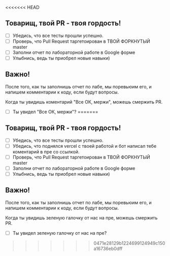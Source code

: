 <<<<<<< HEAD
## Товарищ, твой PR - твоя гордость!

- [ ] Убедись, что все тесты прошли успешно.
- [ ] Проверь, что Pull Request таргетоирован в ТВОЙ ФОРКНУТЫЙ master
- [ ] Заполни отчет по лабораторной работе в Google форме
- [ ] Улыбнись, ведь ты приобрел новые навыки)

## Важно!

После того, как ты заполнишь отчет по лабе, мы поревьюим его, и напишем комментарии к коду, если будут вопросы.

Когда ты увидишь коментарий "Все ОК, мержи", можешь смержить PR.

- [ ] Ты увидел "Все ОК, мержи"?
=======
## Товарищ, твой PR - твоя гордость!

- [ ] Убедись, что все тесты прошли успешно.
- [ ] Убедись, что поднялся vercel с твоей работой и бот написал тебе коментарий в пре со ссылкой.
- [ ] Проверь, что Pull Request таргетоирован в ТВОЙ ФОРКНУТЫЙ master
- [ ] Заполни отчет по лабораторной работе в Google форме
- [ ] Улыбнись, ведь ты приобрел новые навыки)

## Важно!

После того, как ты заполнишь отчет по лабе, мы поревьюим его, и напишем комментарии к коду, если будут вопросы.

Когда ты увидишь зеленую галочку от нас на пре, можешь смержить PR.

- [ ] Ты увидел зеленую галочку от нас на пре?
>>>>>>> 0471e28129b1224699124949c150a16736eb0dff
